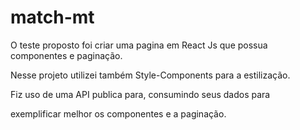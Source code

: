 # match-mt
O teste proposto foi criar uma pagina em React Js que possua componentes e paginação.

Nesse projeto utilizei também Style-Components para a estilização.

Fiz uso de uma API publica para, consumindo seus dados para

exemplificar melhor os componentes e a paginação.
